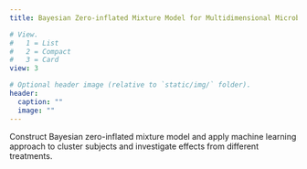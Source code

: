 ```yaml
---
title: Bayesian Zero-inflated Mixture Model for Multidimensional Microbiome Data

# View.
#   1 = List
#   2 = Compact
#   3 = Card
view: 3

# Optional header image (relative to `static/img/` folder).
header:
  caption: ""
  image: ""
---
```


Construct Bayesian zero-inflated mixture model and apply machine learning approach to cluster subjects and investigate effects from different treatments.